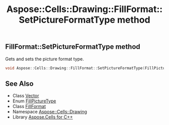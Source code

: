 ﻿---
title: Aspose::Cells::Drawing::FillFormat::SetPictureFormatType method
linktitle: SetPictureFormatType
second_title: Aspose.Cells for C++ API Reference
description: 'Aspose::Cells::Drawing::FillFormat::SetPictureFormatType method. Gets and sets the picture format type in C++.'
type: docs
weight: 2900
url: /cpp/aspose.cells.drawing/fillformat/setpictureformattype/
---
## FillFormat::SetPictureFormatType method


Gets and sets the picture format type.

```cpp
void Aspose::Cells::Drawing::FillFormat::SetPictureFormatType(FillPictureType value)
```

## See Also

* Class [Vector](../../../aspose.cells/vector/)
* Enum [FillPictureType](../../fillpicturetype/)
* Class [FillFormat](../)
* Namespace [Aspose::Cells::Drawing](../../)
* Library [Aspose.Cells for C++](../../../)
